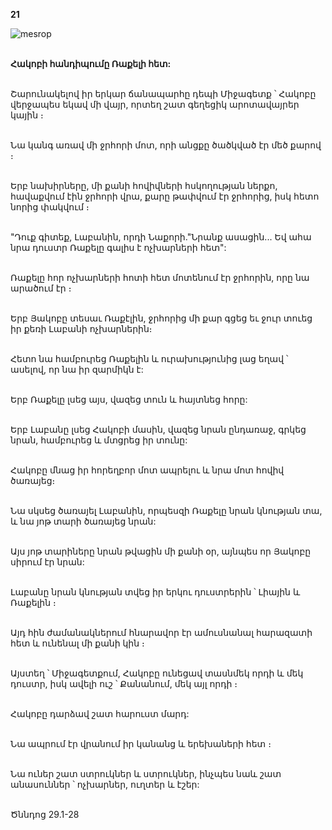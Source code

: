 **21**

![mesrop](https://volamar.ru/audio_video/foto/01/detbible/B54.BMP)

\
**Հակոբի հանդիպումը Ռաքելի հետ:**

\
Շարունակելով իր երկար ճանապարհը դեպի Միջագետք ՝ Հակոբը վերջապես եկավ մի վայր, որտեղ շատ գեղեցիկ արոտավայրեր կային ։

\
Նա կանգ առավ մի ջրհորի մոտ, որի անցքը ծածկված էր մեծ քարով ։

\
Երբ նախիրները, մի քանի հովիվների հսկողության ներքո, հավաքվում էին ջրհորի վրա, քարը թափվում էր ջրհորից, իսկ հետո նորից փակվում ։

\
"Դուք գիտեք, Լաբանին, որդի Նաքորի."Նրանք ասացին... Եվ ահա նրա դուստր Ռաքելը գալիս է ոչխարների հետ":

\
Ռաքելը հոր ոչխարների հոտի հետ մոտենում էր ջրհորին, որը նա արածում էր ։

\
Երբ Յակոբը տեսաւ Ռաքէլին, ջրհորից մի քար գցեց եւ ջուր տուեց իր քեռի Լաբանի ոչխարներին։

\
Հետո նա համբուրեց Ռաքելին և ուրախությունից լաց եղավ ՝ ասելով, որ նա իր զարմիկն է:

\
Երբ Ռաքելը լսեց այս, վազեց տուն և հայտնեց հորը:

\
Երբ Լաբանը լսեց Հակոբի մասին, վազեց նրան ընդառաջ, գրկեց նրան, համբուրեց և մտցրեց իր տունը:

\
Հակոբը մնաց իր հորեղբոր մոտ ապրելու և նրա մոտ հովիվ ծառայեց։

\
Նա սկսեց ծառայել Լաբանին, որպեսզի Ռաքելը նրան կնության տա, և նա յոթ տարի ծառայեց նրան:

\
Այս յոթ տարիները նրան թվացին մի քանի օր, այնպես որ Յակոբը սիրում էր նրան:

\
Լաբանը նրան կնության տվեց իր երկու դուստրերին ՝ Լիային և Ռաքելին ։

\
Այդ հին ժամանակներում հնարավոր էր ամուսնանալ հարազատի հետ և ունենալ մի քանի կին ։

\
Այստեղ ՝ Միջագետքում, Հակոբը ունեցավ տասնմեկ որդի և մեկ դուստր, իսկ ավելի ուշ ՝ Քանանում, մեկ այլ որդի ։

\
Հակոբը դարձավ շատ հարուստ մարդ:

\
Նա ապրում էր վրանում իր կանանց և երեխաների հետ ։

\
Նա ուներ շատ ստրուկներ և ստրուկներ, ինչպես նաև շատ անասուններ ՝ ոչխարներ, ուղտեր և էշեր:

\
Ծննդոց 29.1-28
